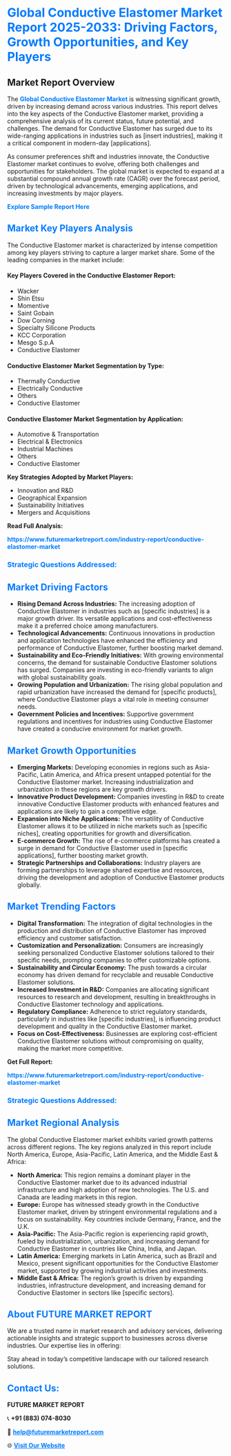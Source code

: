 <h1 style="color: #007BFF;">Global Conductive Elastomer Market Report 2025-2033: Driving Factors, Growth Opportunities, and Key Players</h1>

<section id="overview">
<h2>Market Report Overview</h2>
<p>The <a href="https://www.futuremarketreport.com/industry-report/conductive-elastomer-market" style="color: #007BFF; text-decoration: none;"><strong>Global Conductive Elastomer Market</strong></a> is witnessing significant growth, driven by increasing demand across various industries. This report delves into the key aspects of the Conductive Elastomer market, providing a comprehensive analysis of its current status, future potential, and challenges. The demand for Conductive Elastomer has surged due to its wide-ranging applications in industries such as [insert industries], making it a critical component in modern-day [applications].</p>
<p>As consumer preferences shift and industries innovate, the Conductive Elastomer market continues to evolve, offering both challenges and opportunities for stakeholders. The global market is expected to expand at a substantial compound annual growth rate (CAGR) over the forecast period, driven by technological advancements, emerging applications, and increasing investments by major players.</p>
</section>

<section id="overview">
<p><a href="https://www.futuremarketreport.com/request-sample/reportId=96923" style="color: #007BFF; text-decoration: none;"><strong>Explore Sample Report Here</strong></a></p>
</section>

<section id="key-players">
<h2 style="color: #007BFF;">Market Key Players Analysis</h2>
<p>The Conductive Elastomer market is characterized by intense competition among key players striving to capture a larger market share. Some of the leading companies in the market include:</p>
<h4>Key Players Covered in the Conductive Elastomer Report:</h4>
<ul><li>Wacker</li><li>Shin Etsu</li><li>Momentive</li><li>Saint Gobain</li><li>Dow Corning</li><li>Specialty Silicone Products</li><li>KCC Corporation</li><li>Mesgo S.p.A</li><li>Conductive Elastomer</li></ul>
<h4>Conductive Elastomer Market Segmentation by Type:</h4>
<ul><li>Thermally Conductive</li><li>Electrically Conductive</li><li>Others</li><li>Conductive Elastomer</li></ul>

<h4>Conductive Elastomer Market Segmentation by Application:</h4>
<ul><li>Automotive &amp; Transportation</li><li>Electrical &amp; Electronics</li><li>Industrial Machines</li><li>Others</li><li>Conductive Elastomer</li></ul>
<p><strong>Key Strategies Adopted by Market Players:</strong></p>
<ul>
<li>Innovation and R&D</li>
<li>Geographical Expansion</li>
<li>Sustainability Initiatives</li>
<li>Mergers and Acquisitions</li>
</ul>
</section>

<section>
<p><strong>Read Full Analysis: </strong></p><a href="https://www.futuremarketreport.com/industry-report/conductive-elastomer-market" style="color: #007BFF; text-decoration: none;"><strong>https://www.futuremarketreport.com/industry-report/conductive-elastomer-market</strong></a>
<h3 style="color: #007BFF;">Strategic Questions Addressed:</h3>
</section>

<section id="driving-factors">
<h2 style="color: #007BFF;">Market Driving Factors</h2>
<ul>
<li><strong>Rising Demand Across Industries:</strong> The increasing adoption of Conductive Elastomer in industries such as [specific industries] is a major growth driver. Its versatile applications and cost-effectiveness make it a preferred choice among manufacturers.</li>
<li><strong>Technological Advancements:</strong> Continuous innovations in production and application technologies have enhanced the efficiency and performance of Conductive Elastomer, further boosting market demand.</li>
<li><strong>Sustainability and Eco-Friendly Initiatives:</strong> With growing environmental concerns, the demand for sustainable Conductive Elastomer solutions has surged. Companies are investing in eco-friendly variants to align with global sustainability goals.</li>
<li><strong>Growing Population and Urbanization:</strong> The rising global population and rapid urbanization have increased the demand for [specific products], where Conductive Elastomer plays a vital role in meeting consumer needs.</li>
<li><strong>Government Policies and Incentives:</strong> Supportive government regulations and incentives for industries using Conductive Elastomer have created a conducive environment for market growth.</li>
</ul>
</section>

<section id="growth-opportunities">
<h2 style="color: #007BFF;">Market Growth Opportunities</h2>
<ul>
<li><strong>Emerging Markets:</strong> Developing economies in regions such as Asia-Pacific, Latin America, and Africa present untapped potential for the Conductive Elastomer market. Increasing industrialization and urbanization in these regions are key growth drivers.</li>
<li><strong>Innovative Product Development:</strong> Companies investing in R&D to create innovative Conductive Elastomer products with enhanced features and applications are likely to gain a competitive edge.</li>
<li><strong>Expansion into Niche Applications:</strong> The versatility of Conductive Elastomer allows it to be utilized in niche markets such as [specific niches], creating opportunities for growth and diversification.</li>
<li><strong>E-commerce Growth:</strong> The rise of e-commerce platforms has created a surge in demand for Conductive Elastomer used in [specific applications], further boosting market growth.</li>
<li><strong>Strategic Partnerships and Collaborations:</strong> Industry players are forming partnerships to leverage shared expertise and resources, driving the development and adoption of Conductive Elastomer products globally.</li>
</ul>
</section>

<section id="trending-factors">
<h2 style="color: #007BFF;">Market Trending Factors</h2>
<ul>
<li><strong>Digital Transformation:</strong> The integration of digital technologies in the production and distribution of Conductive Elastomer has improved efficiency and customer satisfaction.</li>
<li><strong>Customization and Personalization:</strong> Consumers are increasingly seeking personalized Conductive Elastomer solutions tailored to their specific needs, prompting companies to offer customizable options.</li>
<li><strong>Sustainability and Circular Economy:</strong> The push towards a circular economy has driven demand for recyclable and reusable Conductive Elastomer solutions.</li>
<li><strong>Increased Investment in R&D:</strong> Companies are allocating significant resources to research and development, resulting in breakthroughs in Conductive Elastomer technology and applications.</li>
<li><strong>Regulatory Compliance:</strong> Adherence to strict regulatory standards, particularly in industries like [specific industries], is influencing product development and quality in the Conductive Elastomer market.</li>
<li><strong>Focus on Cost-Effectiveness:</strong> Businesses are exploring cost-efficient Conductive Elastomer solutions without compromising on quality, making the market more competitive.</li>
</ul>
</section>

<section>
<p><strong>Get Full Report: </strong></p><a href="https://www.futuremarketreport.com/industry-report/conductive-elastomer-market" style="color: #007BFF; text-decoration: none;"><strong>https://www.futuremarketreport.com/industry-report/conductive-elastomer-market</strong></a>
<h3 style="color: #007BFF;">Strategic Questions Addressed:</h3>
</section>


<section id="regional-analysis">
<h2 style="color: #007BFF;">Market Regional Analysis</h2>
<p>The global Conductive Elastomer market exhibits varied growth patterns across different regions. The key regions analyzed in this report include North America, Europe, Asia-Pacific, Latin America, and the Middle East & Africa:</p>
<ul>
<li><strong>North America:</strong> This region remains a dominant player in the Conductive Elastomer market due to its advanced industrial infrastructure and high adoption of new technologies. The U.S. and Canada are leading markets in this region.</li>
<li><strong>Europe:</strong> Europe has witnessed steady growth in the Conductive Elastomer market, driven by stringent environmental regulations and a focus on sustainability. Key countries include Germany, France, and the U.K.</li>
<li><strong>Asia-Pacific:</strong> The Asia-Pacific region is experiencing rapid growth, fueled by industrialization, urbanization, and increasing demand for Conductive Elastomer in countries like China, India, and Japan.</li>
<li><strong>Latin America:</strong> Emerging markets in Latin America, such as Brazil and Mexico, present significant opportunities for the Conductive Elastomer market, supported by growing industrial activities and investments.</li>
<li><strong>Middle East & Africa:</strong> The region’s growth is driven by expanding industries, infrastructure development, and increasing demand for Conductive Elastomer in sectors like [specific sectors].</li>
</ul>
</section>

<footer>
<h2 style="color: #007BFF;">About FUTURE MARKET REPORT</h2>
<p>We are a trusted name in market research and advisory services, delivering actionable insights and strategic support to businesses across diverse industries. Our expertise lies in offering:</p>

<p>Stay ahead in today’s competitive landscape with our tailored research solutions.</p>

<h2 style="color: #007BFF;">Contact Us:</h2>
<p><strong>FUTURE MARKET REPORT</strong></p>
<p>📞 <strong>+91 (883) 074-8030</strong></p>
<p>📧 <strong><a href="mailto:help@futuremarketreport.com" style="color: #007BFF;">help@futuremarketreport.com</a></strong></p>
<p>🌐 <strong><a href="https://www.futuremarketreport.com/" style="color: #007BFF;">Visit Our Website</a></strong></p>
</footer>